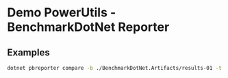 # Demo PowerUtils - BenchmarkDotNet Reporter

## Examples

```bash
dotnet pbreporter compare -b ./BenchmarkDotNet.Artifacts/results-01 -t ./BenchmarkDotNet.Artifacts/results
```
